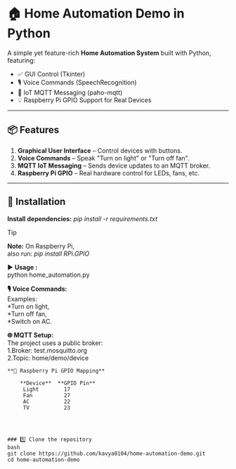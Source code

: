 # 🏠 Home Automation Demo in Python

A simple yet feature-rich **Home Automation System** built with Python, featuring:
- ✅ GUI Control (Tkinter)
- 🎙 Voice Commands (SpeechRecognition)
- 📡 IoT MQTT Messaging (paho-mqtt)
- 💡 Raspberry Pi GPIO Support for Real Devices

---

## 📦 Features
1. **Graphical User Interface** – Control devices with buttons.
2. **Voice Commands** – Speak "Turn on light" or "Turn off fan".
3. **MQTT IoT Messaging** – Sends device updates to an MQTT broker.
4. **Raspberry Pi GPIO** – Real hardware control for LEDs, fans, etc.

---

## 🚀 Installation      
**Install dependencies:** *pip install -r requirements.txt*     
>[!TIP]
>**Note:** On Raspberry Pi,   
also run: *pip install RPi.GPIO*

▶ **Usage :**   
python home_automation.py

**🎙 Voice Commands:**  
Examples:  
*Turn on light,   
*Turn off fan,   
*Switch on AC.  

**🌐 MQTT Setup:**  
The project uses a public broker:  
1.Broker: test.mosquitto.org  
2.Topic: home/demo/device  

```
**🔌 Raspberry Pi GPIO Mapping**   

    **Device**	**GPIO Pin**
     Light   	  17
     Fan	      27
     AC	          22
     TV	          23




### 1️⃣ Clone the repository
bash
git clone https://github.com/kavya0104/home-automation-demo.git
cd home-automation-demo
